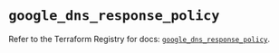 # `google_dns_response_policy`

Refer to the Terraform Registry for docs: [`google_dns_response_policy`](https://registry.terraform.io/providers/hashicorp/google/6.36.0/docs/resources/dns_response_policy).
